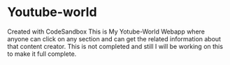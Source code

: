 # Youtube-world
Created with CodeSandbox
This is My Yotube-World Webapp where anyone can click on any section and can get the related information about that content creator. 
This is not completed and still I will be working on this to make it full complete.

